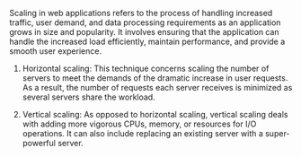 Scaling in web applications refers to the process of handling increased traffic, user demand, and data processing requirements as an application grows in size and popularity. It involves ensuring that the application can handle the increased load efficiently, maintain performance, and provide a smooth user experience.

1. Horizontal scaling: 
This technique concerns scaling the number of servers to meet the demands of the dramatic increase in user requests. As a result, the number of requests each server receives is minimized as several servers share the workload.

2. Vertical scaling: 
As opposed to horizontal scaling, vertical scaling deals with adding more vigorous CPUs, memory, or resources for I/O operations. It can also include replacing an existing server with a super-powerful server.
